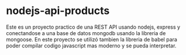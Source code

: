 # nodejs-api-products
Este es un proyecto practico de una REST API usando nodejs, express y conectandose a una base de datos mongodb usando la libreria de mongoose. En este proyecto se utilizó tambien la libreria de babel para poder compilar codigo javascript mas moderno y se pueda interpretar.
